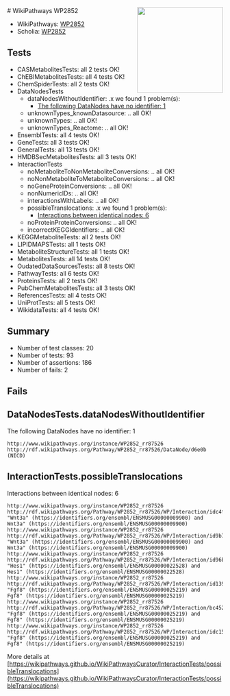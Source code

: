 <img style="float: right; width: 200px" src="https://upload.wikimedia.org/wikipedia/commons/thumb/8/83/Wplogo_with_text_500.png/640px-Wplogo_with_text_500.png" />
# WikiPathways WP2852

* WikiPathways: [WP2852](https://wikipathways.org/pathways/WP2852)
* Scholia: [WP2852](https://scholia.toolforge.org/wikipathways/WP2852)
## Tests
* CASMetabolitesTests: all 2 tests OK!
* ChEBIMetabolitesTests: all 4 tests OK!
* ChemSpiderTests: all 2 tests OK!
* DataNodesTests
    * dataNodesWithoutIdentifier: .x we found 1 problem(s):
        * [The following DataNodes have no identifier: 1](#d2d32fa0)
    * unknownTypes_knownDatasource: .. all OK!
    * unknownTypes: .. all OK!
    * unknownTypes_Reactome: .. all OK!
* EnsemblTests: all 4 tests OK!
* GeneTests: all 3 tests OK!
* GeneralTests: all 13 tests OK!
* HMDBSecMetabolitesTests: all 3 tests OK!
* InteractionTests
    * noMetaboliteToNonMetaboliteConversions: .. all OK!
    * noNonMetaboliteToMetaboliteConversions: .. all OK!
    * noGeneProteinConversions: .. all OK!
    * nonNumericIDs: .. all OK!
    * interactionsWithLabels: .. all OK!
    * possibleTranslocations: .x we found 1 problem(s):
        * [Interactions between identical nodes: 6](#1c11820b)
    * noProteinProteinConversions: .. all OK!
    * incorrectKEGGIdentifiers: .. all OK!
* KEGGMetaboliteTests: all 2 tests OK!
* LIPIDMAPSTests: all 1 tests OK!
* MetaboliteStructureTests: all 1 tests OK!
* MetabolitesTests: all 14 tests OK!
* OudatedDataSourcesTests: all 8 tests OK!
* PathwayTests: all 6 tests OK!
* ProteinsTests: all 2 tests OK!
* PubChemMetabolitesTests: all 3 tests OK!
* ReferencesTests: all 4 tests OK!
* UniProtTests: all 5 tests OK!
* WikidataTests: all 4 tests OK!


## Summary

* Number of test classes: 20
* Number of tests: 93
* Number of assertions: 186
* Number of fails: 2

## Fails

<a name="d2d32fa0" />

## DataNodesTests.dataNodesWithoutIdentifier

The following DataNodes have no identifier: 1
```
http://www.wikipathways.org/instance/WP2852_rr87526 http://rdf.wikipathways.org/Pathway/WP2852_rr87526/DataNode/d6e0b (NICD)
```

<a name="1c11820b" />

## InteractionTests.possibleTranslocations

Interactions between identical nodes: 6
```
http://www.wikipathways.org/instance/WP2852_rr87526 http://rdf.wikipathways.org/Pathway/WP2852_rr87526/WP/Interaction/idc4fa6cb7 "Wnt3a" (https://identifiers.org/ensembl/ENSMUSG00000009900) and 
Wnt3a" (https://identifiers.org/ensembl/ENSMUSG00000009900)
http://www.wikipathways.org/instance/WP2852_rr87526 http://rdf.wikipathways.org/Pathway/WP2852_rr87526/WP/Interaction/id9b749d6d "Wnt3a" (https://identifiers.org/ensembl/ENSMUSG00000009900) and 
Wnt3a" (https://identifiers.org/ensembl/ENSMUSG00000009900)
http://www.wikipathways.org/instance/WP2852_rr87526 http://rdf.wikipathways.org/Pathway/WP2852_rr87526/WP/Interaction/id96bcac66 "Hes1" (https://identifiers.org/ensembl/ENSMUSG00000022528) and 
Hes1" (https://identifiers.org/ensembl/ENSMUSG00000022528)
http://www.wikipathways.org/instance/WP2852_rr87526 http://rdf.wikipathways.org/Pathway/WP2852_rr87526/WP/Interaction/id139ec6a6 "Fgf8" (https://identifiers.org/ensembl/ENSMUSG00000025219) and 
Fgf8" (https://identifiers.org/ensembl/ENSMUSG00000025219)
http://www.wikipathways.org/instance/WP2852_rr87526 http://rdf.wikipathways.org/Pathway/WP2852_rr87526/WP/Interaction/bc452 "Fgf8" (https://identifiers.org/ensembl/ENSMUSG00000025219) and 
Fgf8" (https://identifiers.org/ensembl/ENSMUSG00000025219)
http://www.wikipathways.org/instance/WP2852_rr87526 http://rdf.wikipathways.org/Pathway/WP2852_rr87526/WP/Interaction/idc151bef8 "Fgf8" (https://identifiers.org/ensembl/ENSMUSG00000025219) and 
Fgf8" (https://identifiers.org/ensembl/ENSMUSG00000025219)
```

More details at [https://wikipathways.github.io/WikiPathwaysCurator/InteractionTests/possibleTranslocations](https://wikipathways.github.io/WikiPathwaysCurator/InteractionTests/possibleTranslocations)

